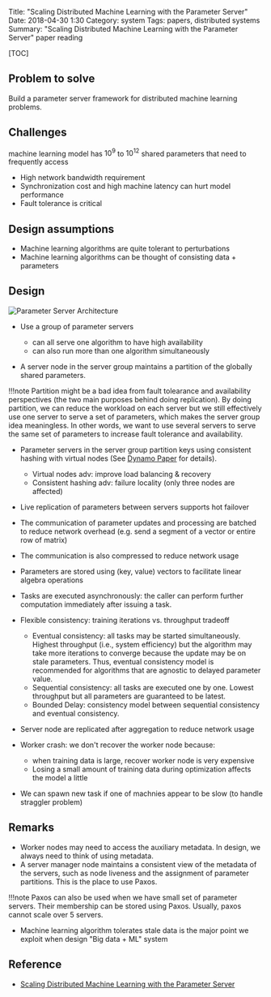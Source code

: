 Title: "Scaling Distributed Machine Learning with the Parameter Server"
Date: 2018-04-30 1:30
Category: system
Tags: papers, distributed systems
Summary: "Scaling Distributed Machine Learning with the Parameter Server" paper reading

[TOC]

## Problem to solve

Build a parameter server framework for distributed machine learning problems.

## Challenges

machine learning model has $10^9$ to $10^{12}$ shared parameters that need to frequently access

- High network bandwidth requirement
- Synchronization cost and high machine latency can hurt model performance
- Fault tolerance is critical

## Design assumptions

- Machine learning algorithms are quite tolerant to perturbations
- Machine learning algorithms can be thought of consisting data + parameters

## Design

<img src="/images/parameter-server-architecture.png" alt="Parameter Server Architecture"/>

- Use a group of parameter servers
    - can all serve one algorithm to have high availability
    - can also run more than one algorithm simultaneously

- A server node in the server group maintains a partition of the globally shared parameters.

!!!note
    Partition might be a bad idea from fault tolearance and availability perspectives (the two main purposes
    behind doing replication). By doing partition, we can reduce the workload on each server but we still effectively
    use one server to serve a set of parameters, which makes the server group idea meaningless. In other words,
    we want to use several servers to serve the same set of parameters to increase fault tolerance and availability.

- Parameter servers in the server group partition keys using consistent hashing with virtual nodes (See [Dynamo Paper]({filename}/blog/2018/dynamo.md) for details).
    - Virtual nodes adv: improve load balancing & recovery
    - Consistent hashing adv: failure locality (only three nodes are affected)

- Live replication of parameters between servers supports hot failover

- The communication of parameter updates and processing are batched to reduce network overhead (e.g. send a segment of a vector
or entire row of matrix)

- The communication is also compressed to reduce network usage

- Parameters are stored using (key, value) vectors to facilitate linear algebra operations

- Tasks are executed asynchronously: the caller can perform further computation immediately after issuing a task.

- Flexible consistency: training iterations vs. throughput tradeoff
    - Eventual consistency: all tasks may be started simultaneously. Highest throughput (i.e., system efficiency) but
    the algorithm may take more iterations to converge because the update may be on stale parameters. Thus, eventual consistency
    model is recommended for algorithms that are agnostic to delayed parameter value.
    - Sequential consistency: all tasks are executed one by one. Lowest throughput but all parameters are guaranteed to be latest.
    - Bounded Delay: consistency model between sequential consistency and eventual consistency.

- Server node are replicated after aggregation to reduce network usage

- Worker crash: we don't recover the worker node because:
    - when training data is large, recover worker node is very expensive
    - Losing a small amount of training data during optimization affects the model a little

- We can spawn new task if one of machnies appear to be slow (to handle straggler problem)

## Remarks

- Worker nodes may need to access the auxiliary metadata. In design, we always need to think of using metadata.
- A server manager node maintains a consistent view of the metadata of the servers, such as node liveness and the assignment of parameter partitions. This is the place to use Paxos.

!!!note
    Paxos can also be used when we have small set of parameter servers. Their membership can be stored using Paxos.
    Usually, paxos cannot scale over 5 servers.

- Machine learning algorithm tolerates stale data is the major point we exploit when design "Big data + ML" system

## Reference

- [Scaling Distributed Machine Learning with the Parameter Server](https://www.cs.cmu.edu/~muli/file/parameter_server_osdi14.pdf)